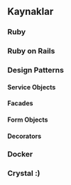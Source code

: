 ## Kaynaklar

### Ruby

### Ruby on Rails

### Design Patterns

#### Service Objects

#### Facades

#### Form Objects

#### Decorators

### Docker

### Crystal :)
